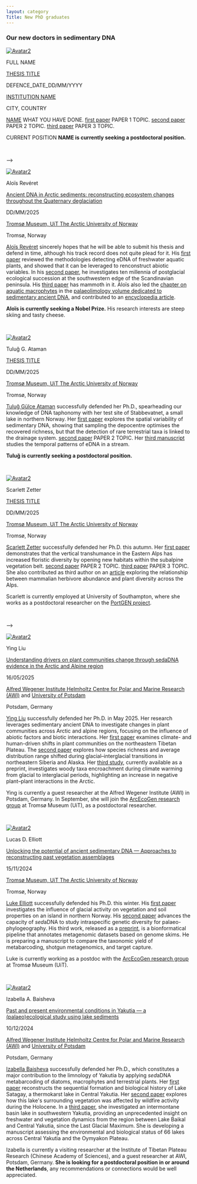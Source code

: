 ```yaml
---
layout: category
Title: New PhD graduates
---
```


<div class="section">
<h3 class="section-title underline">Our new doctors in sedimentary DNA</h3>
</div>

<!-- TEMPLATE
<!-- NAME -->
<div class="avatar2">
  <div class="square2">
    <a href="PROFILE_URL" target="_blank">
      <img src="{{ "/category/members/NAME.jpg" | relative_url }}" alt="Avatar2" />
    </a>
  </div>
  <div class="member2">
    <p>FULL NAME</p>
    <!-- <hr style="opacity:0"> -->
    <p><a href="THESIS_URL">THESIS TITLE</a></p>
    <p>DEFENCE_DATE_DD/MM/YYYY</p>
    <!--  <hr style="opacity:0"> -->
    <p><a href="INSTITUTION_URL">INSTITUTION NAME</a></p>
    <p>CITY, COUNTRY</p>
  </div>
</div>
<!-- Text below image -->
<div class="section NAME">
  <p><a href="PROFILE_URL">NAME</a> WHAT YOU HAVE DONE.
    <a href="PAPER1_URL">first paper</a> PAPER 1 TOPIC.
    <a href="PAPER2_URL">second paper</a> PAPER 2 TOPIC.
    <a href="PAPER3_URL">third paper</a> PAPER 3 TOPIC.</p>
  <p>CURRENT POSITION
  <!-- OR -->
  <b>NAME is currently seeking a postdoctoral position.</b></p>
</div>

<hr style="opacity:0">
<hr style="opacity:0">

-->

<!-- PENDING
<!-- Aloïs -->
<div class="avatar2">
  <div class="square2">
    <a href="https://www.researchgate.net/profile/Alois-Reveret" target="_blank">
      <img src="{{ "/category/members/Alois_Reveret.jpg" | relative_url }}" alt="Avatar2" />
    </a>
  </div>
  <div class="member2">
    <p>Aloïs Revéret</p>
    <p><a href="THESIS_URL">Ancient DNA in Arctic sediments: reconstructing ecosystem changes throughout the Quaternary deglaciation</a></p>
    <p>DD/MM/2025</p>
    <p><a href="https://uit.no/research/arcecogen">Tromsø Museum, UiT The Arctic University of Norway</a></p>
    <p>Tromsø, Norway</p>
  </div>
</div>
<!-- Text below image -->
<div class="section Aloïs">
  <p><a href="https://www.researchgate.net/profile/Alois-Reveret">Aloïs Revéret</a> sincerely hopes that he will be able to submit his thesis and defend in time, although his track record does not quite plead for it.
    His <a href="https://doi.org/10.1111/fwb.14158">first paper</a> reviewed the methodologies detecting eDNA of freshwater aquatic plants, and showed that it can be leveraged to renconstruct abiotic variables.
    In his <a href="PAPER2_URL">second paper</a>, he investigates ten millennia of postglacial ecological succession at the southwestern edge of the Scandinavian peninsula.
    His <a href="PAPER3_URL">third paper</a> has mammoth in it.
    Aloïs also led the <a href="https://doi.org/10.1007/978-3-031-43799-1_8">chapter on aquatic macrophytes</a> in the <a href="https://link.springer.com/10.1007/978-3-031-43799-1">palaeolimology volume dedicated to sedimentary ancient DNA</a>, and contributed to an <a href="https://www.sciencedirect.com/science/article/pii/B9780323999311001719">encyclopedia article</a>.</p>
  <p><b>Aloïs is currently seeking a Nobel Prize.</b>
    His research interests are steep skiing and tasty cheese.</p>
</div>

<hr style="opacity:0">
<hr style="opacity:0">

<!-- Tulug -->
<div class="avatar2">
  <div class="square2">
    <a href="https://www.researchgate.net/profile/Tulug-Ataman" target="_blank">
      <img src="{{ "/category/members/NAME.jpg" | relative_url }}" alt="Avatar2" />
    </a>
  </div>
  <div class="member2">
    <p>Tuluğ G. Ataman</p>
    <p><a href="THESIS_URL">THESIS TITLE</a></p>
    <p>DD/MM/2025</p>
    <p><a href="https://uit.no/research/arcecogen">Tromsø Museum, UiT The Arctic University of Norway</a></p>
    <p>Tromsø, Norway</p>
  </div>
</div>
<!-- Text below image -->
<div class="section Tulug">
  <p><a href="https://www.researchgate.net/profile/Tulug-Ataman">Tuluğ Gülce Ataman</a> successfully defended her Ph.D., spearheading our knowledge of DNA taphonomy with her test site of Stabbevatnet, a small lake in northern Norway.
    Her <a href="https://doi.org/10.1101/2025.07.02.662717">first paper</a> explores the spatial variability of sedimentary DNA, showing that sampling the depocentre optimises the recovered richness, but that the detection of rare terrestrial taxa is linked to the drainage system.
    <a href="PAPER2_URL">second paper</a> PAPER 2 TOPIC.
    Her <a href="PAPER3_URL">third manuscript</a> studies the temporal patterns of eDNA in a stream.</p>
  <p><b>Tuluğ is currently seeking a postdoctoral position.</b></p>
</div>

<hr style="opacity:0">
<hr style="opacity:0">

<!-- Scarlett -->
<div class="avatar2">
  <div class="square2">
    <a href="https://www.researchgate.net/profile/Scarlett-Zetter" target="_blank">
      <img src="{{ "/category/members/Scarlett_Zetter.jpg" | relative_url }}" alt="Avatar2" />
    </a>
  </div>
  <div class="member2">
    <p>Scarlett Zetter</p>
    <p><a href="THESIS_URL">THESIS TITLE</a></p>
    <p>DD/MM/2025</p>
    <p><a href="https://uit.no/research/arcecogen">Tromsø Museum, UiT The Arctic University of Norway</a></p>
    <p>Tromsø, Norway</p>
  </div>
</div>
<!-- Text below image -->
<div class="section Scarlett">
  <p><a href="https://www.researchgate.net/profile/Scarlett-Zetter">Scarlett Zetter</a> successfully defended her Ph.D. this autumn.
    Her <a href="https://doi.org/10.1177/09596836241307304">first paper</a> demonstrates that the vertical transhumance in the Eastern Alps has increased floristic diversity by opening new habitats within the subalpine vegetation belt.
    <a href="PAPER2_URL">second paper</a> PAPER 2 TOPIC.
    <a href="PAPER3_URL">third paper</a> PAPER 3 TOPIC.
    She also contributed as third author on an <a href="https://doi.org/10.1038/s41467-025-59028-2">article</a> exploring the relationship between mammalian herbivore abundance and plant diversity across the Alps.</p>
  <p>Scarlett is currently employed at University of Southampton, where she works as a postdoctoral researcher on the <a href="https://www.southampton.ac.uk/smmi/news/2025/02/the-ancient-ports-of-europe-a-novel-genetic-window-on-ancient-lives-portgen.page">PortGEN project</a>.</p>
</div>

<hr style="opacity:0">
<hr style="opacity:0">

-->



<!-- Ying -->
<div class="avatar2">
  <div class="square2">
    <a href="https://www.researchgate.net/profile/Ying-Liu-369?ev=hdr_xprf" target="_blank">
      <img src="{{ "/category/members/Ying_Liu.jpg" | relative_url }}" alt="Avatar2" />
    </a>
  </div>
  <div class="member2">
    <p>Ying Liu</p>
    <p><a href="https://doi.org/10.25932/publishup-68048">Understanding drivers on plant communities change through sedaDNA evidence in the Arctic and Alpine region</a></p>
    <p>16/05/2025</p>
    <p><a href="https://www.awi.de/en/science/geosciences/polar-terrestrial-environmental-systems/research-foci/high-latitude-biodiversity.html">Alfred Wegener Institute Helmholtz Centre for Polar and Marine Research (AWI)</a> and <a href="https://www.uni-potsdam.de/en/umwelt/">University of Potsdam</a></p>
    <p>Potsdam, Germany</p>
  </div>
</div>
<!-- Text below image -->
<div class="section Ying">
  <p><a href="https://www.researchgate.net/profile/Ying-Liu-369?ev=hdr_xprf">Ying Liu</a> successfully defended her Ph.D. in May 2025.
    Her research leverages sedimentary ancient DNA to investigate changes in plant communities across Arctic and alpine regions, focusing on the influence of abiotic factors and biotic interactions.
    Her <a href="https://doi.org/10.1016/j.quascirev.2024.108850">first paper</a> examines climate- and human-driven shifts in plant communities on the northeastern Tibetan Plateau.
    The <a href="https://doi.org/10.1038/s41467-025-56176-3">second paper</a> explores how species richness and average distribution range shifted during glacial–interglacial transitions in northeastern Siberia and Alaska.
    Her <a href="https://doi.org/10.1101/2025.05.26.656118">third study</a>, currently available as a preprint, investigates woody taxa encroachment during climate warming from glacial to interglacial periods, highlighting an increase in negative plant–plant interactions in the Arctic.
  </p>
  <p>Ying is currently a guest researcher at the Alfred Wegener Institute (AWI) in Potsdam, Germany.
    In September, she will join the <a href="https://uit.no/research/arcecogen">ArcEcoGen research group</a> at Tromsø Museum (UiT), as a postdoctoral researcher.</p>
</div>

<hr style="opacity:0">
<hr style="opacity:0">

<!-- Luke -->
<div class="avatar2">
  <div class="square2">
    <a href="https://www.researchgate.net/profile/Lucas-Elliott-3" target="_blank">
      <img src="https://i1.rgstatic.net/ii/profile.image/11431281183075306-1692700144000_Q128/Lucas-Elliott-3.jpg" alt="Avatar2" />
    </a>
  </div>
  <div class="member2">
    <p>Lucas D. Elliott</p>
    <p><a href="https://munin.uit.no/handle/10037/35339">Unlocking the potential of ancient sedimentary DNA — Approaches to reconstructing past vegetation assemblages</a></p>
    <p>15/11/2024</p>
    <p><a href="https://uit.no/research/arcecogen">Tromsø Museum, UiT The Arctic University of Norway</a></p>
    <p>Tromsø, Norway</p>
  </div>
</div>
<!-- Text below image -->
<div class="section Luke">
  <p><a href="https://www.researchgate.net/profile/Lucas-Elliott-3">Luke Elliott</a> successfully defended his Ph.D. this winter.
    His <a href="https://doi.org/10.3390/quat6010007">first paper</a> investigates the influence of glacial activity on vegetation and soil properties on an island in northern Norway.
    His <a href="https://doi.org/10.1111/1755-0998.13926">second paper</a> advances the capacity of <i>sed</i>aDNA to study intraspecific genetic diversity for palaeo-phylogeography.
    His third work, released as a <a href="https://doi.org/10.22541/au.172529953.39892767/v1">preprint</a>, is a bionformatical pipeline that annotates metagenomic datasets based on genome skims.
    He is preparing a manuscript to compare the taxonomic yield of metabarcoding, shotgun metagenomics, and target capture.</p>
  <p>Luke is currently working as a postdoc with the <a href="https://uit.no/research/arcecogen">ArcEcoGen research group</a> at Tromsø Museum (UiT).</p>
</div>

<hr style="opacity:0">
<hr style="opacity:0">

<!-- Izabella -->
<div class="avatar2">
  <div class="square2">
    <a href="https://www.researchgate.net/profile/Izabella-Baisheva" target="_blank">
      <img src="{{ "/category/members/Izabella_Baisheva.jpg" | relative_url }}" alt="Avatar2" />
    </a>
  </div>
  <div class="member2">
    <p>Izabella A. Baisheva</p>
    <p><a  href="https://www.researchgate.net/publication/389547161_Past_and_present_environmental_conditions_in_Yakutia_-_a_palaeoecological_study_using_lake_sediments">Past and present environmental conditions in Yakutia — a (palaeo)ecological study using lake sediments</a></p>
    <p>10/12/2024</p>
    <p><a href="https://www.awi.de/en/science.html">Alfred Wegener Institute Helmholtz Centre for Polar and Marine Research (AWI)</a> and <a href="https://www.uni-potsdam.de/en/university-of-potsdam">University of Potsdam</a></p>
    <p>Potsdam, Germany</p>
  </div>
</div>
<!-- Text below image -->
<div class="section Izabella">
<p><a href="https://www.researchgate.net/profile/Izabella-Baisheva">Izabella Baisheva</a> successfully defended her Ph.D., which constitutes a major contribution to the limnology of Yakutia by applying <i>sed</i>aDNA metabarcoding of diatoms, macrophytes and terrestrial plants.
  Her <a href="https://doi.org/10.1007/s10933-023-00285-w">first paper</a> reconstructs the sequential formation and biological history of Lake Satagay, a thermokarst lake in Central Yakutia.
  Her <a href="https://doi.org/10.3389/fevo.2022.962906">second paper</a> explores how this lake's surrounding vegetation was affected by wildfire activity during the Holocene.
  In a <a href="https://doi.org/10.3389/feart.2024.1354284">third paper</a>, she investigated an intermontane basin lake in southwestern Yakutia, providing an unprecedented insight on freshwater and vegetation dynamics from the region between Lake Baikal and Central Yakutia, since the Last Glacial Maximum.
  She is developing a manuscript assessing the environmental and biological status of 66 lakes across Central Yakutia and the Oymyakon Plateau.
</p>
<p>Izabella is currently a visiting researcher at the Institute of Tibetan Plateau Research (Chinese Academy of Sciences), and a guest researcher at AWI, Potsdam, Germany.
<b>She is looking for a postdoctoral position in or around the Netherlands</b>, any recommendations or connections would be well appreciated.</p>
</div>
